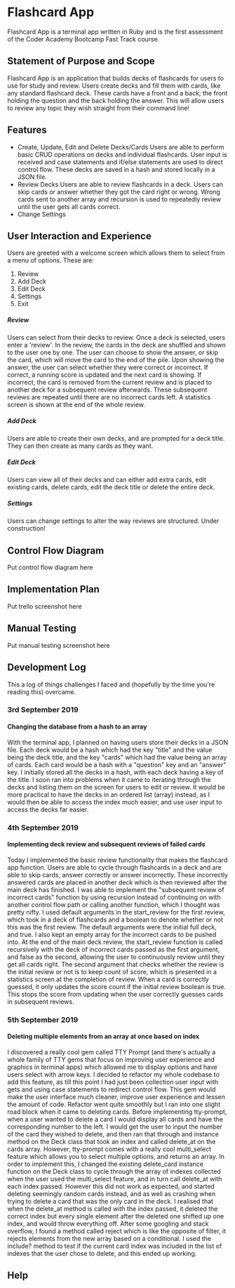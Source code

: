 # Flashcard App

Flashcard App is a terminal app written in Ruby and is the first assessment of the Coder Academy Bootcamp Fast Track course.

## Statement of Purpose and Scope

Flashcard App is an application that builds decks of flashcards for users to use for study and review. Users create decks and fill them with cards, like any standard flashcard deck. These cards have a front and a back; the front holding the question and the back holding the answer. This will allow users to review any topic they wish straight from their command line!

## Features

- Create, Update, Edit and Delete Decks/Cards
  Users are able to perform basic CRUD operations on decks and individual flashcards. User input is received and case statements and if/else statements are used to direct control flow. These decks are saved in a hash and stored locally in a JSON file.
- Review Decks
  Users are able to review flashcards in a deck. Users can skip cards or answer whether they got the card right or wrong. Wrong cards sent to another array and recursion is used to repeatedly review until the user gets all cards correct.
- Change Settings

## User Interaction and Experience

Users are greeted with a welcome screen which allows them to select from a menu of options. These are:

1. Review
2. Add Deck
3. Edit Deck
4. Settings
5. Exit

##### Review

Users can select from their decks to review. Once a deck is selected, users enter a 'review'. In the review, the cards in the deck are shuffled and shown to the user one by one. The user can choose to show the answer, or skip the card, which will move the card to the end of the pile. Upon showing the answer, the user can select whether they were correct or incorrect. If correct, a running score is updated and the next card is showing. If incorrect, the card is removed from the current review and is placed to another deck for a subsequent review afterwards. These subsequent reviews are repeated until there are no incorrect cards left. A statistics screen is shown at the end of the whole review.

##### Add Deck

Users are able to create their own decks, and are prompted for a deck title. They can then create as many cards as they want.

##### Edit Deck

Users can view all of their decks and can either add extra cards, edit existing cards, delete cards, edit the deck title or delete the entire deck.

##### Settings

Users can change settings to alter the way reviews are structured. Under construction!

## Control Flow Diagram

Put control flow diagram here

## Implementation Plan

Put trello screenshot here

## Manual Testing

Put manual testing screenshot here

## Development Log

This a log of things challenges I faced and (hopefully by the time you're reading this) overcame.

### 3rd September 2019

#### Changing the database from a hash to an array

With the terminal app, I planned on having users store their decks in a JSON file. Each deck would be a hash which had the key "title" and the value being the deck title, and the key "cards" which had the value being an array of cards. Each card would be a hash with a "question" key and an "answer" key. I initially stored all the decks in a hash, with each deck having a key of the title. I soon ran into problems when it came to iterating through the decks and listing them on the screen for users to edit or review. It would be more practical to have the decks in an ordered list (array) instead, as I would then be able to access the index much easier, and use user input to access the decks far easier.

### 4th September 2019

#### Implementing deck review and subsequent reviews of failed cards

Today I implemented the basic review functionality that makes the flashcard app function. Users are able to cycle through flashcards in a deck and are able to skip cards, answer correctly or answer incorrectly. These incorrectly answered cards are placed in another deck which is then reviewed after the main deck has finished. I was able to implement the "subsequent review of incorrect cards" function by using recursion instead of continuing on with another control flow path or calling another function, which I thought was pretty nifty. I used default arguments in the start_review for the first review, which took in a deck of flashcards and a boolean to denote whether or not this was the first review. The default arguments were the initial full deck, and true. I also kept an empty array for the incorrect cards to be pushed into. At the end of the main deck review, the start_review function is called recursively with the deck of incorrect cards passed as the first argument, and false as the second, allowing the user to continuously review until they get all cards right. The second argument that checks whether the review is the initial review or not is to keep count of score, which is presented in a statistics screen at the completion of review. When a card is correctly guessed, it only updates the score count if the initial review boolean is true. This stops the score from updating when the user correctly guesses cards in subsequent reviews.

### 5th September 2019

#### Deleting multiple elements from an array at once based on index

I discovered a really cool gem called TTY Prompt (and there's actually a whole family of TTY gems that focus on improving user experience and graphics in terminal apps) which allowed me to display options and have users select with arrow keys. I decided to refactor my whole codebase to add this feature, as till this point I had just been collection user input with gets and using case statements to redirect control flow. This gem would make the user interface much cleaner, improve user experience and lessen the amount of code. Refactor went quite smoothly but I ran into one slight road block when it came to deleting cards. Before implementing tty-prompt, when a user wanted to delete a card I would display all cards and have the corresponding number to the left. I would get the user to input the number of the card they wished to delete, and then ran that through and instance method on the Deck class that took an index and called delete_at on the cards array. However, tty-prompt comes with a really cool multi_select feature which allows you to select multiple options, and returns an array. In order to implement this, I changed the existing delete_card instance function on the Deck class to cycle through the array of indexes collected when the user used the multi_select feature, and in turn call delete_at with each index passed. However this did not work as expected, and started deleting seemingly random cards instead, and as well as crashing when trying to delete a card that was the only card in the deck. I realised that when the delete_at method is called with the index passed, it deleted the correct index but every single element after the deleted one shifted up one index, and would throw everything off. After some googling and stack overflow, I found a method called reject which is like the opposite of filter, it rejects elements from the new array based on a conditional. I used the include? method to test if the current card index was included in the list of indexes that the user chose to delete, and this ended up working.

## Help
